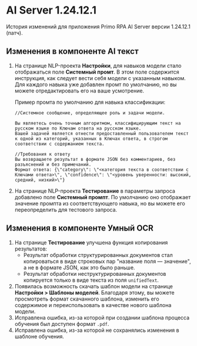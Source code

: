 # AI Server 1.24.12.1

История изменений для приложения Primo RPA AI Server версии 1.24.12.1 (патч).


## Изменения в компоненте AI текст

1. На странице NLP-проекта **Настройки**, для навыков модели стало отображаться поле **Системный промт**. В этом поле содержится инструкция, как следует вести себя модели с указанным навыком. Для каждого навыка уже добавлен промт по умолчанию, но вы можете отредактировать его на ваше усмотрение.
  
   Пример промта по умолчанию для навыка классификации:
   ```
   //Системное сообщение, определяющее роль и задачи модели.
   
   Вы являетесь очень точным алгоритмом, классифицирующим текст на русском языке по Ключам ответа на русском языке.
   Вашей задачей является отнести предоставленный пользователем текст к одной из категорий, указанных в Ключах ответа, в строгом соответствии с содержанием текста.

   //Требования к ответу
   Вы возвращаете результат в формате JSON без комментариев, без разъяснений и без примечаний.
   Формат ответа: {\"category\": \"<категория текста в соответствии с Ключами ответа>\", \"confidence\": \"<уровень уверенности: высокий, средний, низкий>\"}
   ```
1. На странице NLP-проекта **Тестирование** в параметры запроса добавлено поле **Системный промпт**. По умолчанию оно отображает значение промпта из соответствующего навыка, но вы можете его переопределить для тестового запроса.




## Изменения в компоненте Умный OCR

1. На странице **Тестирование** улучшена функция копирования результатов:
   * Результат обработки структурированных документов стал копироваться в виде строковых пар "название поля — значение", а не в формате JSON, как это было раньше.
   * Результат обработки неструктурированных документов копируется только в виде текста из поля `unifiedText`. 
1. Появилась возможность скачать шаблон модели на странице **Настройки > Шаблоны моделей**. Благодаря этому, вы можете просмотреть формат скачанного шаблона, изменить его содержимое и переиспользовать в качестве нового шаблона модели. 
1. Исправлена ошибка, из-за которой при создании шаблона процесса обучения был доступен формат `.pdf`. 
1. Исправлена ошибка, из-за которой не сохранялись изменения в шаблоне обучения.

